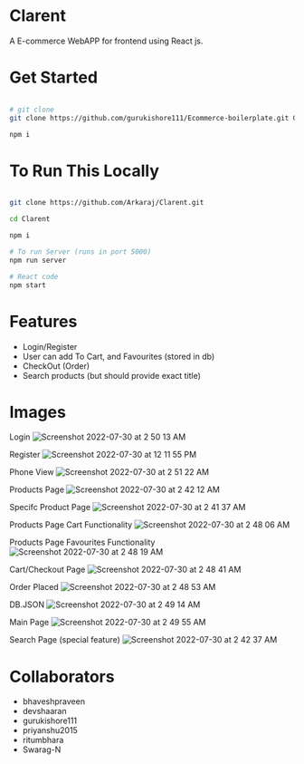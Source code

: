 # Clarent

A E-commerce WebAPP for frontend using React js.

# Get Started

```bash

# git clone
git clone https://github.com/gurukishore111/Ecommerce-boilerplate.git Clarent

npm i

```

# To Run This Locally

```bash

git clone https://github.com/Arkaraj/Clarent.git

cd Clarent

npm i

# To run Server (runs in port 5000)
npm run server

# React code
npm start

```

# Features

- Login/Register
- User can add To Cart, and Favourites (stored in db)
- CheckOut (Order)
- Search products (but should provide exact title)

# Images

Login
![Screenshot 2022-07-30 at 2 50 13 AM](https://user-images.githubusercontent.com/55324916/181844705-65383e51-70b8-4f93-b182-c77f4fd9a8af.png)

Register
![Screenshot 2022-07-30 at 12 11 55 PM](https://user-images.githubusercontent.com/55324916/181878315-3b30d673-f240-40f7-b019-77dcd4339ed4.png)

Phone View
![Screenshot 2022-07-30 at 2 51 22 AM](https://user-images.githubusercontent.com/55324916/181844718-19bcde5c-c8bc-4594-bd31-e11d7995fc1c.png)

Products Page
![Screenshot 2022-07-30 at 2 42 12 AM](https://user-images.githubusercontent.com/55324916/181844772-aa9d4bf5-73c5-42c2-9da3-8db90c51d6bf.png)

Specifc Product Page
![Screenshot 2022-07-30 at 2 41 37 AM](https://user-images.githubusercontent.com/55324916/181844795-3cfe3efc-8f4b-41c9-9943-43931f486970.png)

Products Page Cart Functionality
![Screenshot 2022-07-30 at 2 48 06 AM](https://user-images.githubusercontent.com/55324916/181844899-7209bd4d-a23d-4eb1-983b-79a34758494b.png)

Products Page Favourites Functionality
![Screenshot 2022-07-30 at 2 48 19 AM](https://user-images.githubusercontent.com/55324916/181844915-e5e97d36-b8e7-4c68-9ed0-b8599cbc7414.png)

Cart/Checkout Page
![Screenshot 2022-07-30 at 2 48 41 AM](https://user-images.githubusercontent.com/55324916/181844925-beb22f51-3619-4a39-9ce4-4d983f4d3e33.png)

Order Placed
![Screenshot 2022-07-30 at 2 48 53 AM](https://user-images.githubusercontent.com/55324916/181844969-e4fd726d-8bdc-4dbf-89ae-4d13dab9910f.png)

DB.JSON
![Screenshot 2022-07-30 at 2 49 14 AM](https://user-images.githubusercontent.com/55324916/181845019-b7ad5532-3c80-45f9-9ef6-4ddc041008a0.png)

Main Page
![Screenshot 2022-07-30 at 2 49 55 AM](https://user-images.githubusercontent.com/55324916/181845038-849c10cb-69da-47e7-8882-476664223098.png)

Search Page (special feature)
![Screenshot 2022-07-30 at 2 42 37 AM](https://user-images.githubusercontent.com/55324916/181845055-798f8aac-b06e-4c1a-9d71-7f0639635525.png)

# Collaborators

- bhaveshpraveen
- devshaaran
- gurukishore111
- priyanshu2015
- ritumbhara
- Swarag-N
